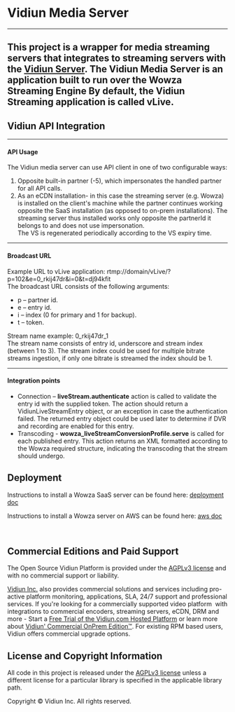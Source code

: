 Vidiun Media Server   
==========================
---
This project is a wrapper for media streaming servers that integrates to streaming servers with the [Vidiun Server](https://github.com/vidiun/server). 
The Vidiun Media Server is an application built to run over the Wowza Streaming Engine
By default, the Vidiun Streaming application is called **vLive**.
---

Vidiun API Integration
---
---
#### API Usage ####
The Vidiun media server can use API client in one of two configurable ways:
1.	Opposite built-in partner (-5), which impersonates the handled partner for all API calls.
2.	As an eCDN installation- in this case the streaming server (e.g. Wowza) is installed on the client's machine while the partner continues working opposite the SaaS installation (as opposed to on-prem installations). The streaming server thus installed works only opposite the partnerId it belongs to and does not use impersonation.  
The VS is regenerated periodically according to the VS expiry time.  

---

#### Broadcast URL ####
Example URL to vLive application: rtmp://domain/vLive/?p=102&e=0_rkij47dr&i=0&t=dj94kfit  
The broadcast URL consists of the following arguments:
*	p – partner id.
*	e – entry id.
*	i – index (0 for primary and 1 for backup).
*	t – token.

Stream name example: 0_rkij47dr_1  
The stream name consists of entry id, underscore and stream index (between 1 to 3).
The stream index could be used for multiple bitrate streams ingestion, if only one bitrate is streamed the index should be 1.  

---

#### Integration points ####
* Connection – **liveStream.authenticate** action is called to validate the entry id with the supplied token.
The action should return a VidiunLiveStreamEntry object, or an exception in case the authentication failed.
The returned entry object could be used later to determine if DVR and recording are enabled for this entry.
* Transcoding - **wowza_liveStreamConversionProfile.serve** is called for each published entry. This action returns an XML formatted according to the Wowza required structure, indicating the transcoding that the stream should undergo.

## Deployment ##
Instructions to install a Wowza SaaS server can be found here:
[deployment doc](doc/deployment.md)

Instructions to install a Wowza server on AWS can be found here:
[aws doc](doc/AWS-installation.md)

<br>

## Commercial Editions and Paid Support ##

The Open Source Vidiun Platform is provided under the [AGPLv3 license](http://www.gnu.org/licenses/agpl-3.0.html) and with no
commercial support or liability.  

[Vidiun Inc.](http://corp.vidiun.com) also provides commercial solutions and services including pro-active platform monitoring,
applications, SLA, 24/7 support and professional services. If you're looking for a commercially supported video platform  with
integrations to commercial encoders, streaming servers, eCDN, DRM and more - Start a [Free Trial of the Vidiun.com Hosted
Platform](http://corp.vidiun.com/free-trial) or learn more about [Vidiun' Commercial OnPrem
Edition™](http://corp.vidiun.com/Deployment-Options/Vidiun-On-Prem-Edition). For existing RPM based users, Vidiun offers
commercial upgrade options.


## License and Copyright Information
All code in this project is released under the [AGPLv3 license](http://www.gnu.org/licenses/agpl-3.0.html) unless a different license for a particular library is specified in the applicable library path.


Copyright © Vidiun Inc. All rights reserved.

